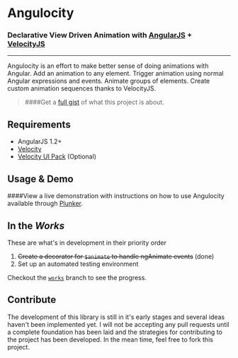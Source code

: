 # Angulocity
### Declarative View Driven Animation with [AngularJS](https://angularjs.org) + [VelocityJS](https://velocityjs.org) 
---

Angulocity is an effort to make better sense of doing animations with Angular. Add an animation to any element. Trigger animation using normal Angular expressions and events. Animate groups of elements. Create custom animation sequences thanks to VelocityJS.

> ####Get a [full gist](https://github.com/johnrcui/angulocity/blob/master/gist.md) of what this project is about.

## Requirements
* AngularJS 1.2+
* [Velocity](https://github.com/julianshapiro/velocity)
* [Velocity UI Pack](https://github.com/julianshapiro/velocity) (Optional)

## Usage & Demo
####View a live demonstration with instructions on how to use Angulocity available through [Plunker](http://plnkr.co/edit/oMjJF9gUXpy3damtPI4G?p=preview).

## In the *Works*

These are what's in development in their priority order

1.  ~~Create a decorator for `$animate` to handle ngAnimate events~~ (done)
2.  Set up an automated testing environment

Checkout the [`works`](https://github.com/johnrcui/angulocity/tree/works) branch to see the progress.

## Contribute
The development of this library is still in it's early stages and several ideas haven't been implemented yet. I will not be accepting any pull requests until a complete foundation has been laid and the strategies for contributing to the project has been developed. In the mean time, feel free to fork this project.

## 
